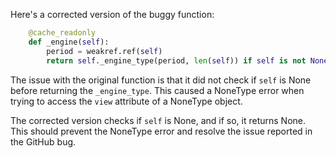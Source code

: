 Here's a corrected version of the buggy function:

```python
    @cache_readonly
    def _engine(self):
        period = weakref.ref(self)
        return self._engine_type(period, len(self)) if self is not None else None
```

The issue with the original function is that it did not check if `self` is None before returning the `_engine_type`. This caused a NoneType error when trying to access the `view` attribute of a NoneType object.

The corrected version checks if `self` is None, and if so, it returns None. This should prevent the NoneType error and resolve the issue reported in the GitHub bug.